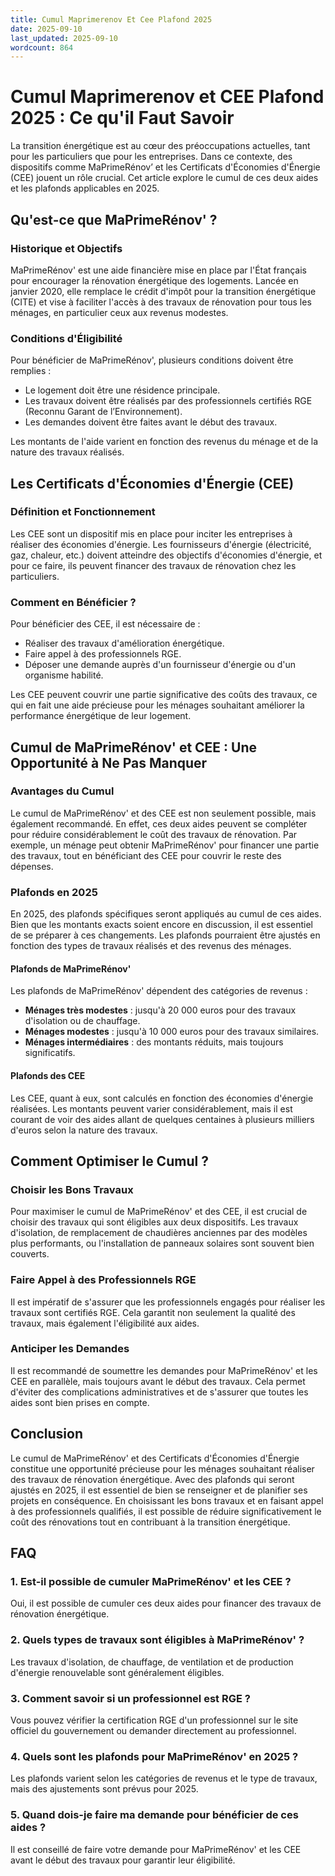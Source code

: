 ```yaml
---
title: Cumul Maprimerenov Et Cee Plafond 2025
date: 2025-09-10
last_updated: 2025-09-10
wordcount: 864
---
```


# Cumul Maprimerenov et CEE Plafond 2025 : Ce qu'il Faut Savoir

La transition énergétique est au cœur des préoccupations actuelles, tant pour les particuliers que pour les entreprises. Dans ce contexte, des dispositifs comme MaPrimeRénov’ et les Certificats d'Économies d'Énergie (CEE) jouent un rôle crucial. Cet article explore le cumul de ces deux aides et les plafonds applicables en 2025.

## Qu'est-ce que MaPrimeRénov' ?

### Historique et Objectifs

MaPrimeRénov' est une aide financière mise en place par l'État français pour encourager la rénovation énergétique des logements. Lancée en janvier 2020, elle remplace le crédit d'impôt pour la transition énergétique (CITE) et vise à faciliter l'accès à des travaux de rénovation pour tous les ménages, en particulier ceux aux revenus modestes.

### Conditions d'Éligibilité

Pour bénéficier de MaPrimeRénov', plusieurs conditions doivent être remplies :
- Le logement doit être une résidence principale.
- Les travaux doivent être réalisés par des professionnels certifiés RGE (Reconnu Garant de l’Environnement).
- Les demandes doivent être faites avant le début des travaux.

Les montants de l'aide varient en fonction des revenus du ménage et de la nature des travaux réalisés.

## Les Certificats d'Économies d'Énergie (CEE)

### Définition et Fonctionnement

Les CEE sont un dispositif mis en place pour inciter les entreprises à réaliser des économies d'énergie. Les fournisseurs d'énergie (électricité, gaz, chaleur, etc.) doivent atteindre des objectifs d'économies d'énergie, et pour ce faire, ils peuvent financer des travaux de rénovation chez les particuliers.

### Comment en Bénéficier ?

Pour bénéficier des CEE, il est nécessaire de :
- Réaliser des travaux d'amélioration énergétique.
- Faire appel à des professionnels RGE.
- Déposer une demande auprès d'un fournisseur d'énergie ou d'un organisme habilité.

Les CEE peuvent couvrir une partie significative des coûts des travaux, ce qui en fait une aide précieuse pour les ménages souhaitant améliorer la performance énergétique de leur logement.

## Cumul de MaPrimeRénov' et CEE : Une Opportunité à Ne Pas Manquer

### Avantages du Cumul

Le cumul de MaPrimeRénov' et des CEE est non seulement possible, mais également recommandé. En effet, ces deux aides peuvent se compléter pour réduire considérablement le coût des travaux de rénovation. Par exemple, un ménage peut obtenir MaPrimeRénov' pour financer une partie des travaux, tout en bénéficiant des CEE pour couvrir le reste des dépenses.

### Plafonds en 2025

En 2025, des plafonds spécifiques seront appliqués au cumul de ces aides. Bien que les montants exacts soient encore en discussion, il est essentiel de se préparer à ces changements. Les plafonds pourraient être ajustés en fonction des types de travaux réalisés et des revenus des ménages.

#### Plafonds de MaPrimeRénov'

Les plafonds de MaPrimeRénov' dépendent des catégories de revenus :
- **Ménages très modestes** : jusqu'à 20 000 euros pour des travaux d'isolation ou de chauffage.
- **Ménages modestes** : jusqu'à 10 000 euros pour des travaux similaires.
- **Ménages intermédiaires** : des montants réduits, mais toujours significatifs.

#### Plafonds des CEE

Les CEE, quant à eux, sont calculés en fonction des économies d'énergie réalisées. Les montants peuvent varier considérablement, mais il est courant de voir des aides allant de quelques centaines à plusieurs milliers d'euros selon la nature des travaux.

## Comment Optimiser le Cumul ?

### Choisir les Bons Travaux

Pour maximiser le cumul de MaPrimeRénov' et des CEE, il est crucial de choisir des travaux qui sont éligibles aux deux dispositifs. Les travaux d'isolation, de remplacement de chaudières anciennes par des modèles plus performants, ou l'installation de panneaux solaires sont souvent bien couverts.

### Faire Appel à des Professionnels RGE

Il est impératif de s'assurer que les professionnels engagés pour réaliser les travaux sont certifiés RGE. Cela garantit non seulement la qualité des travaux, mais également l'éligibilité aux aides.

### Anticiper les Demandes

Il est recommandé de soumettre les demandes pour MaPrimeRénov' et les CEE en parallèle, mais toujours avant le début des travaux. Cela permet d'éviter des complications administratives et de s'assurer que toutes les aides sont bien prises en compte.

## Conclusion

Le cumul de MaPrimeRénov' et des Certificats d'Économies d'Énergie constitue une opportunité précieuse pour les ménages souhaitant réaliser des travaux de rénovation énergétique. Avec des plafonds qui seront ajustés en 2025, il est essentiel de bien se renseigner et de planifier ses projets en conséquence. En choisissant les bons travaux et en faisant appel à des professionnels qualifiés, il est possible de réduire significativement le coût des rénovations tout en contribuant à la transition énergétique.

## FAQ

### 1. Est-il possible de cumuler MaPrimeRénov' et les CEE ?

Oui, il est possible de cumuler ces deux aides pour financer des travaux de rénovation énergétique.

### 2. Quels types de travaux sont éligibles à MaPrimeRénov' ?

Les travaux d'isolation, de chauffage, de ventilation et de production d'énergie renouvelable sont généralement éligibles.

### 3. Comment savoir si un professionnel est RGE ?

Vous pouvez vérifier la certification RGE d'un professionnel sur le site officiel du gouvernement ou demander directement au professionnel.

### 4. Quels sont les plafonds pour MaPrimeRénov' en 2025 ?

Les plafonds varient selon les catégories de revenus et le type de travaux, mais des ajustements sont prévus pour 2025.

### 5. Quand dois-je faire ma demande pour bénéficier de ces aides ?

Il est conseillé de faire votre demande pour MaPrimeRénov' et les CEE avant le début des travaux pour garantir leur éligibilité.